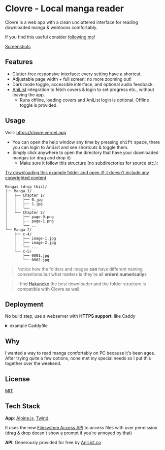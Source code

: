 
# Clovre - Local manga reader

Clovre is a web app with a clean uncluttered interface for reading downloaded manga & webtoons comfortably.

If you find this useful consider [following me](https://twitter.com/rehhouari)!

[Screenshots](https://imgur.com/a/XeLxKGD)

## Features

- Clutter-free responsive interface: every setting have a shortcut.
- Adjustable page width + full screen: no more zooming out!
- Dark mode toggle, accessible interface, and optional audio feedback. 
- [AniList](https://anilist.co) integration to fetch covers & login to set progress etc., without leaving the app.
    - Runs offline, loading covers and AniList login is optional. Offline toggle is provided.

## Usage

Visit: https://clovre.vercel.app

- You can open the help window any time by pressing <kbd>shift</kbd> <kbd>space</kbd>, there you can login to AniList and see shortcuts & toggle them.
- Simply click anywhere to open the directory that have your downloaded mangas (or drag and drop it)
    - Make sure it follow this structure (no subdirectories for source etc.):

[Try downloading this example folder and open it! it doesn't include any copyrighted content](https://github.com/rehhouari/clovre/blob/main/example-folder-structure.zip)

```
Mangas (drop this)/
├── Manga 1/
│   ├── Chapter 1/
│   │   ├── 0.jpg
│   │   ├── 1.jpg
│   │   └── ..
│   └── Chapter 2/
│       ├── page-0.png
│       ├── page-1.png
│       └── ..
└── Manga 2/
    ├── c-4/
    │   ├── image-1.jpg
    │   ├── image-2.jpg
    │   └── ...
    └── c-5/
        ├── 0001.jpg
        └── 0002.jpg
```
> Notice how the folders and images **can** have different naming conventions but what matters is they're all **orderd numerically**s

> I find [Hakuneko](https://github.com/manga-download/hakuneko) the best downloader and the folder structure is compatible with Clovre as well.
  
## Deployment

No build step, use a webserver with **HTTPS support**. like Caddy
<details>
<summary>example Caddyfile</summary>
<code><pre>localhost
root * /path/to/repo/clovre
file_server</pre></code>
</details>
  
## Why

I wanted a way to read manga comfortably on PC because it's been ages. After trying quite a few options, none met my special needs so I put this together over the weekend.

## License

[MIT](https://choosealicense.com/licenses/mit/)


## Tech Stack

**App**: [Alpine.js](https://alpinejs.dev), [Twind](https://twind.dev/).

It uses the new [Filesystem Access API](https://web.dev/file-system-access/) to access files with user permission. (drag & drop doesn't show a prompt if you're annoyed by that)

**API**: Generously provided for free by [AniList.co](https://anilist.co)

